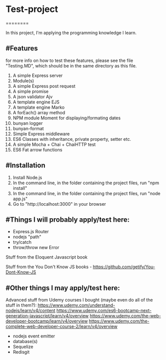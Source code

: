 # Test-project
========

In this project, I'm applying the programming knowledge I learn. 

#Features
--------
for more info on how to test these features, please see the file "Testing.MD", which should be in the same 
directory as this file. 

1. A simple Express server 
2. Module(s)
3. A simple Express post request
4. A simple promise
5. A json validator Ajv
6. A template engine EJS
7. A template engine Marko
8. A forEach() array method
9. NPM module Moment for displaying/formating dates
10. bunyan logger
11. bunyan-format
12. Simple Express middleware 
11. ES6 Classes with inheritance, private property, setter etc. 
12. A simple Mocha + Chai + ChaiHTTP test
13. ES6 Fat arrow functions

#Installation
------------
1. Install Node.js 
2. In the command line, in the folder containing the project files, run "npm install"
3. In the command line, in the folder containing the project files, run "node app.js"
4. Go to "http://localhost:3000" in your browser

#Things I will probably apply/test here:
------------
- Express.js Router
- nodejs "path"
- try/catch
- throw/throw new Error

Stuff from the Eloquent Javascript book

Stuff from the You Don't Know JS books - https://github.com/getify/You-Dont-Know-JS 

#Other things I may apply/test here:
------------

Advanced stuff from Udemy courses I bought (maybe even do all of the stuff in them?): 
https://www.udemy.com/understand-nodejs/learn/v4/content
https://www.udemy.com/es6-bootcamp-next-generation-javascript/learn/v4/overview
https://www.udemy.com/the-web-developer-bootcamp/learn/v4/overview
https://www.udemy.com/the-complete-web-developer-course-2/learn/v4/overview

- nodejs event emitter
- database(s)
- Sequelize
- Redisgit